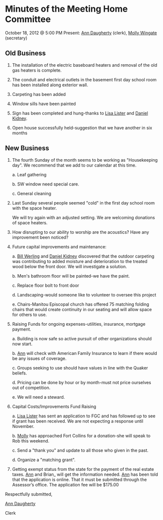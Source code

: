 Minutes of the Meeting Home Committee
=====================================

October 18, 2012 @ 5:00 PM Present: [Ann
Daugherty](/Friends/AnnDaugherty/) (clerk), [Molly
Wingate](/Friends/MollyWingate/) (secretary)

Old Business
------------

1.  The installation of the electric baseboard heaters and removal of
    the old gas heaters is complete.

2.  The conduit and electrical outlets in the basement first day school
    room has been installed along exterior wall.

3.  Carpeting has been added

4.  Window sills have been painted

5.  Sign has been completed and hung-thanks to [Lisa
    Lister](/Friends/LisaLister/) and [Daniel
    Kidney](/Friends/DanielKidney/).

6.  Open house successfully held-suggestion that we have another in six
    months

New Business
------------

1.  The fourth Sunday of the month seems to be working as "Housekeeping
    day". We recommend that we add to our calendar at this time.

    a.  Leaf gathering

    b.  SW window need special care.

    c.  General cleaning

2.  Last Sunday several people seemed "cold" in the first day school
    room with the space heater.

    We will try again with an adjusted setting. We are welcoming
    donations of space heaters.

3.  How disrupting to our ability to worship are the acoustics? Have any
    improvement been noticed?

4.  Future capital improvements and maintenance:

    a.  [Bill Werling](/Friends/BillWerling/) and [Daniel
        Kidney](/Friends/DanielKidney/) discovered that the outdoor
        carpeting was contributing to added moisture and deterioration
        to the treated wood below the front door. We will investigate a
        solution.

    b.  Men's bathroom floor will be painted-we have the paint.

    c.  Replace floor bolt to front door

    d.  Landscaping-would someone like to volunteer to oversee this
        project

    e.  Chairs-Manitou Episcopal church has offered 75 matching folding
        chairs that would create continuity in our seating and will
        allow space for others to use.

5.  Raising Funds for ongoing expenses-utilities, insurance, mortgage
    payment.

    a.  Building is now safe so active pursuit of other organizations
        should now start.

    b.  [Ann](/Friends/AnnDaugherty/) will check with American Family
        Insurance to learn if there would be any issues of coverage.

    c.  Groups seeking to use should have values in line with the Quaker
        beliefs.

    d.  Pricing can be done by hour or by month-must not price ourselves
        out of competition.

    e.  We will need a steward.

6.  Capital Costs/Improvements Fund Raising

    a.  [Lisa Lister](/Friends/LisaLister/) has sent an application to
        FGC and has followed up to see if grant has been received. We
        are not expecting a response until November.

    b.  [Molly](/Friends/MollyWingate/) has approached Fort Collins for
        a donation-she will speak to Rob this weekend.

    c.  Send a "thank you" and update to all those who given in the
        past.

    d.  Organize a "matching grant".

7.  Getting exempt status from the state for the payment of the real
    estate taxes. [Ann](/Friends/AnnDaugherty/) and Brian\_ will get the
    information needed. [Ann](/Friends/AnnDaugherty/) has been told that
    the application is online. That it must be submitted through the
    Assessor’s office. The application fee will be \$175.00

Respectfully submitted,

[Ann Daugherty](/Friends/AnnDaugherty/)

Clerk
